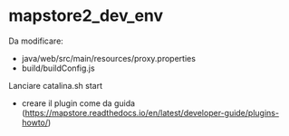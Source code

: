 # mapstore2_dev_env

Da modificare: 

- java/web/src/main/resources/proxy.properties
- build/buildConfig.js

Lanciare catalina.sh start

- creare il plugin come da guida (https://mapstore.readthedocs.io/en/latest/developer-guide/plugins-howto/)



